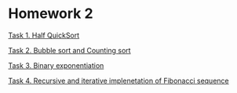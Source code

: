 # Homework 2

[Task 1. Half QuickSort](/homework_2/task_1)

[Task 2. Bubble sort and Counting sort](/homework_2/task_2)

[Task 3. Binary exponentiation](/homework_2/task_3)

[Task 4. Recursive and iterative implenetation of Fibonacci sequence](/homework_2/task_4)
